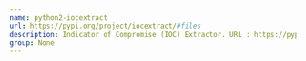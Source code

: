 ```yaml
---
name: python2-iocextract
url: https://pypi.org/project/iocextract/#files
description: Indicator of Compromise (IOC) Extractor. URL : https://pypi.org/project/iocextract/#files Groups : None
group: None
---
```

